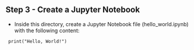 ## Step 3 - Create a Jupyter Notebook
- Inside this directory, create a Jupyter Notebook file (hello_world.ipynb) with the following content:
 ```
  print("Hello, World!")
  ```
